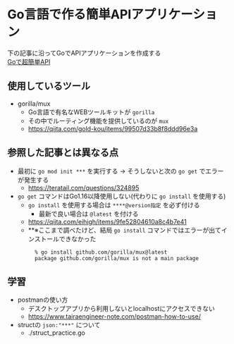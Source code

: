 # Go言語で作る簡単APIアプリケーション
下の記事に沿ってGoでAPIアプリケーションを作成する<br>
[Goで超簡単API](https://qiita.com/k-penguin-sato/items/8088b69304ee7e8f70be)

## 使用しているツール
- gorilla/mux
  - Go言語で有名なWEBツールキットが `gorilla`
  - その中でルーティング機能を提供しているのが `mux`
  - https://qiita.com/gold-kou/items/99507d33b8f8ddd96e3a

## 参照した記事とは異なる点
- 最初に `go mod init ***` を実行する → そうしないと次の `go get` でエラーが発生する
  - https://teratail.com/questions/324895
- `go get` コマンドはGo1.16以降使用しない(代わりに `go install` を使用する)
  - `go install` を使用する場合は `****@version指定` を必ず付ける
    - 最新で良い場合は `@latest` を付ける
  - https://qiita.com/eihigh/items/9fe52804610a8c4b7e41
  - **※ここまで調べたけど、結局 `go install` コマンドではエラーが出てインストールできなかった
    ```
      % go install github.com/gorilla/mux@latest
      package github.com/gorilla/mux is not a main package
    ```

## 学習
- postmanの使い方
  - デスクトップアプリから利用しないとlocalhostにアクセスできない
  - https://www.tairaengineer-note.com/postman-how-to-use/
- structの `json:"***"` について
  - ./struct_practice.go
